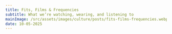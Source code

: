 ```yaml
---
title: Fits, Films & Frequencies
subtitle: What we’re watching, wearing, and listening to
mainImage: /src/assets/images/culture/posts/fits-films-frequencies.webp
date: 10-05-2025
---
```

